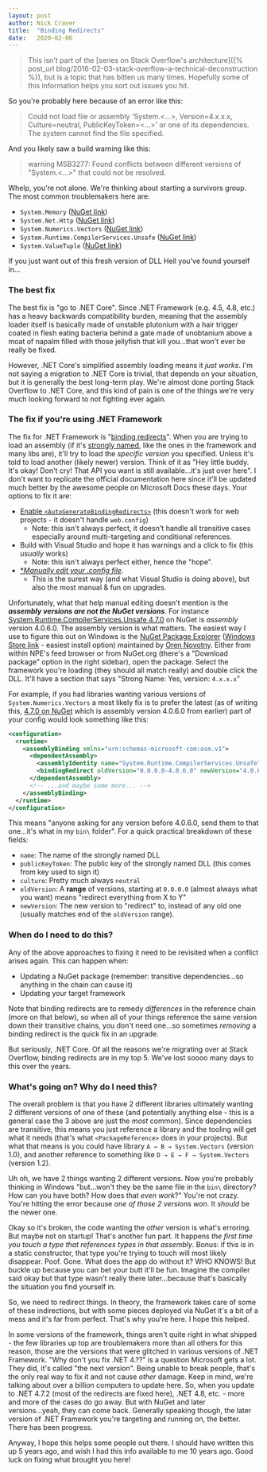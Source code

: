 ```yaml
---
layout: post
author: Nick Craver
title:  "Binding Redirects"
date:   2020-02-06
---
```

> This isn't part of the [series on Stack Overflow's architecture]({% post_url blog/2016-02-03-stack-overflow-a-technical-deconstruction %}), but is a topic that has bitten us many times. Hopefully some of this information helps you sort out issues you hit.

So you're probably here because of an error like this:

> Could not load file or assembly 'System.<...>, Version=4.x.x.x, Culture=neutral, PublicKeyToken=<...>' or one of its dependencies. The system cannot find the file specified.

And you likely saw a build warning like this:

> warning MSB3277: Found conflicts between different versions of "System.<...>" that could not be resolved.

Whelp, you're not alone. We're thinking about starting a survivors group. The most common troublemakers here are:

- `System.Memory` ([NuGet link](https://www.nuget.org/packages/System.Memory/))
- `System.Net.Http` ([NuGet link](https://www.nuget.org/packages/System.Net.Http/))
- `System.Numerics.Vectors` ([NuGet link](https://www.nuget.org/packages/System.Numerics.Vectors/))
- `System.Runtime.CompilerServices.Unsafe` ([NuGet link](https://www.nuget.org/packages/System.Runtime.CompilerServices.Unsafe/))
- `System.ValueTuple` ([NuGet link](https://www.nuget.org/packages/System.ValueTuple/))

If you just want out of this fresh version of DLL Hell you've found yourself in...

### The best fix

The best fix is "go to .NET Core". Since .NET Framework (e.g. 4.5, 4.8, etc.) has a heavy backwards compatibility burden, meaning that the assembly loader itself is basically made of unstable plutonium with a hair trigger coated in flesh eating bacteria behind a gate made of unobtanium above a moat of napalm filled with those jellyfish that kill you...that won't ever be really be fixed.

However, .NET Core's simplified assembly loading means it *just works*. I'm not saying a migration to .NET Core is trivial, that depends on your situation, but it is generally the best long-term play. We're almost done porting Stack Overflow to .NET Core, and this kind of pain is one of the things we're very much looking forward to not fighting ever again.

### The fix if you're using .NET Framework

The fix for .NET Framework is "[binding redirects](https://docs.microsoft.com/en-us/dotnet/framework/configure-apps/redirect-assembly-versions)". When you are trying to load an assembly (if it's [strongly named](https://docs.microsoft.com/en-us/dotnet/standard/assembly/strong-named), like the ones in the framework and many libs are), it'll try to load the *specific version* you specified. Unless it's told to load another (likely newer) version. Think of it as "Hey little buddy. It's okay! Don't cry! That API you want is still available...it's just over here". I don't want to replicate the official documentation here since it'll be updated much better by the awesome people on Microsoft Docs these days. Your options to fix it are:

- [Enable `<AutoGenerateBindingRedirects>`](https://docs.microsoft.com/en-us/dotnet/framework/configure-apps/how-to-enable-and-disable-automatic-binding-redirection) (this doesn't work for web projects - it doesn't handle `web.config`)
  - Note: this isn't always perfect, it doesn't handle all transitive cases especially around multi-targeting and conditional references.
- Build with Visual Studio and hope it has warnings and a click to fix (this *usually* works)
  - Note: this isn't always perfect either, hence the "hope".
- [**Manually edit your *.config file**](https://docs.microsoft.com/en-us/dotnet/framework/configure-apps/redirect-assembly-versions#manually-editing-the-app-config-file).
  - This is the surest way (and what Visual Studio is doing above), but also the most manual & fun on upgrades.

Unfortunately, what that help manual editing doesn't mention is the ***assembly versions are not the NuGet versions***. For instance [System.Runtime.CompilerServices.Unsafe 4.7.0](https://www.nuget.org/packages/System.Runtime.CompilerServices.Unsafe/4.7.0) on NuGet is _assembly_ version 4.0.6.0. The assembly version is what matters. The easiest way I use to figure this out on Windows is the [NuGet Package Explorer](https://github.com/NuGetPackageExplorer/NuGetPackageExplorer) ([Windows Store link](https://www.microsoft.com/en-us/p/nuget-package-explorer/9wzdncrdmdm3) - easiest install option) maintained by [Oren Novotny](https://github.com/onovotny). Either from within NPE's feed browser or from NuGet.org (there's a "Download package" option in the right sidebar), open the package. Select the framework you're loading (they should all match really) and double click the DLL. It'll have a section that says "Strong Name: Yes, version: `4.x.x.x`"

For example, if you had libraries wanting various versions of `System.Numerics.Vectors` a most likely fix is to prefer the latest (as of writing this, [4.7.0 on NuGet](https://www.nuget.org/packages/System.Runtime.CompilerServices.Unsafe/4.7.0) which is assembly version 4.0.6.0 from earlier) part of your config would look something like this:

```xml
<configuration>
  <runtime>
    <assemblyBinding xmlns="urn:schemas-microsoft-com:asm.v1">
      <dependentAssembly>
        <assemblyIdentity name="System.Runtime.CompilerServices.Unsafe" publicKeyToken="b03f5f7f11d50a3a" culture="neutral"/>
        <bindingRedirect oldVersion="0.0.0.0-4.0.6.0" newVersion="4.0.6.0"/>
      </dependentAssembly>
      <!-- ...and maybe some more... -->
    </assemblyBinding>
  </runtime>
</configuration>
```

This means "anyone asking for any version before 4.0.6.0, send them to that one...it's what in my `bin\` folder". For a quick practical breakdown of these fields:

- `name`: The name of the strongly named DLL
- `publicKeyToken`: The public key of the strongly named DLL (this comes from key used to sign it)
- `culture`: Pretty much always `neutral`
- `oldVersion`: A **range** of versions, starting at `0.0.0.0` (almost always what you want) means "redirect everything from X to Y"
- `newVersion`: The new version to "redirect" to, instead of any old one (usually matches end of the `oldVersion` range).

### When do I need to do this?

Any of the above approaches to fixing it need to be revisited when a conflict arises again. This can happen when:

- Updating a NuGet package (remember: transitive dependencies...so anything in the chain can cause it)
- Updating your target framework

Note that binding redirects are to remedy *differences* in the reference chain (more on that below), so when all of your things reference the same version down their transitive chains, you don't need one...so sometimes *removing* a binding redirect is the quick fix in an upgrade.

But seriously, .NET Core. Of all the reasons we're migrating over at Stack Overflow, binding redirects are in my top 5. We've lost soooo many days to this over the years.

### What's going on? Why do I need this?

The overall problem is that you have 2 different libraries ultimately wanting 2 different versions of one of these (and potentially anything else - this is a general case the 3 above are just the *most* common). Since dependencies are transitive, this means you just reference a library and the tooling will get what it needs (that's what `<PackageReference>` does in your projects). But what that means is you could have library `A → B → System.Vectors` (version 1.0), and another reference to something like `D → E → F → System.Vectors` (version 1.2).

Uh oh, we have 2 things wanting 2 different versions. Now you're probably thinking in Windows "but...won't they be the same file in the `bin\` directory? How can you have both? How does that *even work*?" You're not crazy. You're hitting the error because *one of those 2 versions won*. It _should_ be the newer one.

Okay so it's broken, the code wanting the *other* version is what's erroring. But maybe not on startup! That's another fun part. It happens *the first time you touch a type that references types in that assembly*. Bonus: if this is in a static constructor, that type you're trying to touch will most likely disappear. Poof. Gone. What does the app do without it? WHO KNOWS! But buckle up because you can bet your butt it'll be fun. Imagine the compiler said okay but that type wasn't really there later...because that's basically the situation you find yourself in.

So, we need to redirect things. In theory, the framework takes care of some of these indirections, but with some pieces deployed via NuGet it's a bit of a mess and it's far from perfect. That's why you're here. I hope this helped.

In some versions of the framework, things aren't quite right in what shipped - the few libraries up top are troublemakers more than all others for this reason, those are the versions that were glitched in various versions of .NET Framework. "Why don't you fix .NET 4.<version>??" is a question Microsoft gets a lot. They did, it's called "the next version". Being unable to break people, that's the only real way to fix it and not cause *other* damage. Keep in mind, we're talking about over a billion computers to update here. So, when you update to .NET 4.7.2 (most of the redirects are fixed here), .NET 4.8, etc. - more and more of the cases do go away. But with NuGet and later versions...yeah, they can come back. Generally speaking though, the later version of .NET Framework you're targeting and running on, the better. There has been progress.

Anyway, I hope this helps some people out there. I should have written this up 5 years ago, and wish I had this info available to me 10 years ago. Good luck on fixing what brought you here!